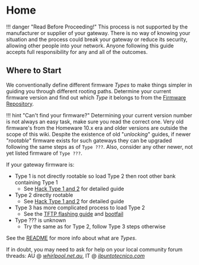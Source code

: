 # Home

!!! danger "Read Before Proceeding!"
    This process is not supported by the manufacturer or supplier of your gateway. There is no way of knowing your situation and the process could break your gateway or reduce its security, allowing other people into your network. Anyone following this guide accepts full responsibility for any and all of the outcomes.

## Where to Start

We conventionally define different firmware *Types* to make things simpler in guiding you through different rooting paths. Determine your current firmware version and find out which *Type* it belongs to from the [Firmware Repository](Firmware%20Repository/).

!!! hint "Can't find your firmware?"
    Determining your current version number is not always an easy task, make sure you read the correct one. Very old firmware's from the Homeware 10.x era and older versions are outside the scope of this wiki. Despite the existence of old "*unlocking*" guides, if newer "*rootable*" firmware exists for such gateways they can be upgraded following the same steps as of `Type ???`. Also, consider any other newer, not yet listed firmware of `Type ???`.

If your gateway firmware is:

- Type 1 is not directly rootable so load Type 2 then root other bank containing Type 1
    - See [Hack Type 1 and 2](Hack%20Type%201&2/) for detailed guide
- Type 2 directly rootable
    - See [Hack Type 1 and 2](Hack%20Type%201&2/) for detailed guide
- Type 3 has more complicated process to load Type 2
    - See the [TFTP flashing guide](Recovery/#boot-p-recovery-mode-tftp-flashing) and [bootfail](Recovery/#bootfail-procedure)
- Type ??? is unknown
    - Try the same as for Type 2, follow Type 3 steps otherwise

See the [README](https://github.com/kevdagoat/hack-technicolor/blob/master/README.md) for more info about what are *Types*.

If in doubt, you may need to ask for help on your local community forum threads: AU @ [*whirlpool.net.au*](https://forums.whirlpool.net.au/thread/9vxxl849), IT @ [*ilpuntotecnico.com*](https://www.ilpuntotecnico.com/forum/index.php/board,9.0.html)

